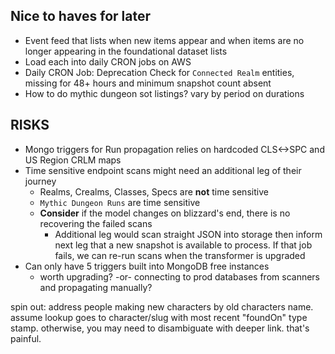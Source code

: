 
## Nice to haves for later
- Event feed that lists when new items appear and when items are no longer appearing in the foundational dataset lists
- Load each into daily CRON jobs on AWS
- Daily CRON Job: Deprecation Check for `Connected Realm` entities, missing for 48+ hours and minimum snapshot count absent
- How to do mythic dungeon sot listings? vary by period on durations


## RISKS
- Mongo triggers for Run propagation relies on hardcoded CLS<->SPC and US Region CRLM maps
- Time sensitive endpoint scans might need an additional leg of their journey
  - Realms, Crealms, Classes, Specs are **not** time sensitive
  - `Mythic Dungeon Runs` are time sensitive
  - **Consider** if the model changes on blizzard's end, there is no recovering the failed scans
    - Additional leg would scan straight JSON into storage then inform next leg that a new snapshot is available to process. If that job fails, we can re-run scans when the transformer is upgraded
- Can only have 5 triggers built into MongoDB free instances
  - worth upgrading? -or- connecting to prod databases from scanners and propagating manually?

spin out: address people making new characters by old characters name. assume lookup goes to character/slug with most recent "foundOn" type stamp. otherwise, you may need to disambiguate with deeper link. that's painful.
